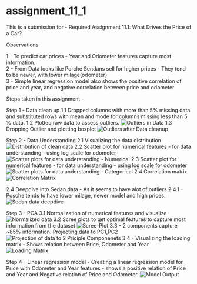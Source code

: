 # assignment_11_1
This is a submission for - Required Assignment 11.1: What Drives the Price of a Car?

Observations

1 - To predict car prices - Year and Odometer features capture most information. <br>
2 - From Data looks like Porche Sendans sell for higher prices - They tend to be newer, with lower milage(odometer) <br>
3 - Simple linear regression model also shows the positive correlation of price and year, and negative correlation between price and odometer <br>

Steps taken in this assignment - 

Step 1 - Data clean up
1.1 Dropped columns with more than 5% missing data and substituted rows with mean and mode for columns missing less than 5 % data.
1.2 Plotted raw data to assess outliers.
![Outliers in Data](images/boxplot-rawdata.png)
1.3 Dropping Outlier and plotting boxplot 
![Outliers after Data cleanup](images/boxplot-cleandata.png)


Step 2 - Data Understanding 
2.1 Visualizing the data distribution
![Distribution of clean data](images/distribution-cleanup.png)
2.2 Scatter plot for numerical features - for data understanding - using log scale for odometer
![Scatter plots for data understanding - Numerical](images/scatter-plot-numerical.png)
2.3 Scatter plot for numerical features - for data understanding - using log scale for odometer
![Scatter plots for data understanding - Categorical](images/scatter-plot-categorical.png)
2.4 Correlation matrix 
![Correlation Matrix](images/correlation.png)

2.4 Deepdive into Sedan data - As it seems to have alot of outliers
2.4.1 - Posche tends to have lower milage, newer model and high prices.
![Sedan data deepdive](images/boxplots-sedan-cleandata.png)


Step 3 - PCA
3.1 Normalization of numerical features and visualize
![Normalized data](images/normalized-boxplots-price_odo.png)
3.2 Scree plots to get optimal features to capture most information from the dataset
![Scree-Plot](images/screeplots.png)
3.3 - 2 components capture ~85% information. Projecting data to PC1,PC2
![Projection of data to 2 Priciple Componenets](images/PCA.png)
3.4 - Visualizing the loading matrix - Shows relation between Price, Odometer and Year
![Loading Matrix](images/loading-matrix.png)

Step 4 - Linear regression model - Creating a linear regression model for Price with Odometer and Year features - shows a positive relation of Price and Year and Negative relation of Price and Odometer.
![Model Output](images/model-output.png)





